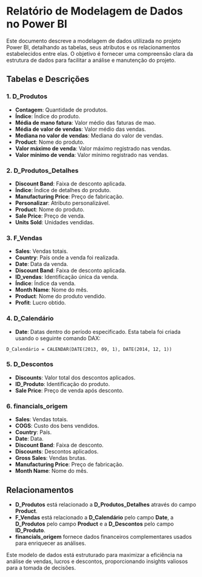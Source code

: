 # Relatório de Modelagem de Dados no Power BI

Este documento descreve a modelagem de dados utilizada no projeto Power BI, detalhando as tabelas, seus atributos e os relacionamentos estabelecidos entre elas. O objetivo é fornecer uma compreensão clara da estrutura de dados para facilitar a análise e manutenção do projeto.

## Tabelas e Descrições

### 1. **D_Produtos**
- **Contagem**: Quantidade de produtos.
- **Índice**: Índice do produto.
- **Média de mano fatura**: Valor médio das faturas de mao.
- **Média de valor de vendas**: Valor médio das vendas.
- **Mediana no valor de vendas**: Mediana do valor de vendas.
- **Product**: Nome do produto.
- **Valor máximo de venda**: Valor máximo registrado nas vendas.
- **Valor mínimo de venda**: Valor mínimo registrado nas vendas.

### 2. **D_Produtos_Detalhes**
- **Discount Band**: Faixa de desconto aplicada.
- **Índice**: Índice de detalhes do produto.
- **Manufacturing Price**: Preço de fabricação.
- **Personalizar**: Atributo personalizável.
- **Product**: Nome do produto.
- **Sale Price**: Preço de venda.
- **Units Sold**: Unidades vendidas.

### 3. **F_Vendas**
- **Sales**: Vendas totais.
- **Country**: País onde a venda foi realizada.
- **Date**: Data da venda.
- **Discount Band**: Faixa de desconto aplicada.
- **ID_vendas**: Identificação única da venda.
- **Índice**: Índice da venda.
- **Month Name**: Nome do mês.
- **Product**: Nome do produto vendido.
- **Profit**: Lucro obtido.

### 4. **D_Calendário**
- **Date**: Datas dentro do período especificado. Esta tabela foi criada usando o seguinte comando DAX:
```dax
D_Calendário = CALENDAR(DATE(2013, 09, 1), DATE(2014, 12, 1))
```

### 5. **D_Descontos**
- **Discounts**: Valor total dos descontos aplicados.
- **ID_Produto**: Identificação do produto.
- **Sale Price**: Preço de venda após desconto.

### 6. **financials_origem**
- **Sales**: Vendas totais.
- **COGS**: Custo dos bens vendidos.
- **Country**: País.
- **Date**: Data.
- **Discount Band**: Faixa de desconto.
- **Discounts**: Descontos aplicados.
- **Gross Sales**: Vendas brutas.
- **Manufacturing Price**: Preço de fabricação.
- **Month Name**: Nome do mês.

## Relacionamentos
- **D_Produtos** está relacionado a **D_Produtos_Detalhes** através do campo **Product**.
- **F_Vendas** está relacionado a **D_Calendário** pelo campo **Date**, a **D_Produtos** pelo campo **Product** e a **D_Descontos** pelo campo **ID_Produto**.
- **financials_origem** fornece dados financeiros complementares usados para enriquecer as análises.

Este modelo de dados está estruturado para maximizar a eficiência na análise de vendas, lucros e descontos, proporcionando insights valiosos para a tomada de decisões.

